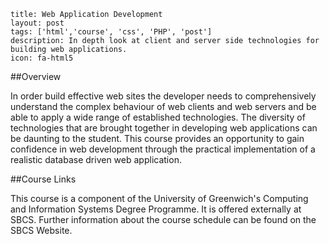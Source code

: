 ```
title: Web Application Development
layout: post
tags: ['html','course', 'css', 'PHP', 'post']
description: In depth look at client and server side technologies for building web applications.
icon: fa-html5
```

##Overview

In order build effective web sites the developer needs to comprehensively understand the complex behaviour of web clients and web servers and be able to apply a wide range of established technologies. The diversity of technologies that are brought together in developing web applications can be daunting to the student. This course provides an opportunity to gain confidence in web development through the practical implementation of a realistic database driven web application.

##Course Links

This course is a component of the University of Greenwich's Computing and Information Systems Degree Programme. It is offered externally at SBCS. Further information about the course schedule can be found on the SBCS Website.